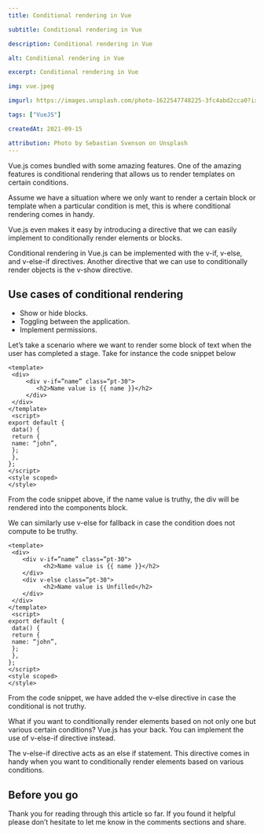 ```yaml
---
title: Conditional rendering in Vue

subtitle: Conditional rendering in Vue

description: Conditional rendering in Vue

alt: Conditional rendering in Vue

excerpt: Conditional rendering in Vue

img: vue.jpeg

imgurl: https://images.unsplash.com/photo-1622547748225-3fc4abd2cca0?ixlib=rb-4.0.3&ixid=MnwxMjA3fDB8MHxwaG90by1wYWdlfHx8fGVufDB8fHx8&auto=format&fit=crop&w=2232&q=80

tags: ["VueJS"]

createdAt: 2021-09-15

attribution: Photo by Sebastian Svenson on Unsplash
---
```


Vue.js comes bundled with some amazing features. One of the amazing features is conditional rendering that allows us to render templates on certain conditions.

Assume we have a situation where we only want to render a certain block or template when a particular condition is met, this is where conditional rendering comes in handy.

Vue.js even makes it easy by introducing a directive that we can easily implement to conditionally render elements or blocks.

Conditional rendering in Vue.js can be implemented with the v-if, v-else, and v-else-if directives.
Another directive that we can use to conditionally render objects is the v-show directive.

## Use cases of conditional rendering

- Show or hide blocks.
- Toggling between the application.
- Implement permissions.

Let’s take a scenario where we want to render some block of text when the user has completed a stage.
Take for instance the code snippet below

```js{1,3-5}[index.vue]
<template>
 <div>
     <div v-if=”name” class=”pt-30">
        <h2>Name value is {{ name }}</h2>
     </div>
 </div>
</template>
 <script>
export default {
 data() {
 return {
 name: “john”,
 };
 },
};
</script>
<style scoped>
</style>
```

From the code snippet above, if the name value is truthy, the div will be rendered into the components block.

We can similarly use v-else for fallback in case the condition does not compute to be truthy.

```js{1,3-5}[index.vue]
<template>
 <div>
    <div v-if=”name” class=”pt-30">
          <h2>Name value is {{ name }}</h2>
    </div>
    <div v-else class=”pt-30">
          <h2>Name value is Unfilled</h2>
    </div>
 </div>
</template>
 <script>
export default {
 data() {
 return {
 name: “john”,
 };
 },
};
</script>
<style scoped>
</style>
```

From the code snippet, we have added the v-else directive in case the conditional is not truthy.

What if you want to conditionally render elements based on not only one but various certain conditions?
Vue.js has your back. You can implement the use of v-else-if directive instead.

The v-else-if directive acts as an else if statement. This directive comes in handy when you want to conditionally render elements based on various conditions.

## Before you go

Thank you for reading through this article so far. If you found it helpful please don’t hesitate to let me know in the comments sections and share.
